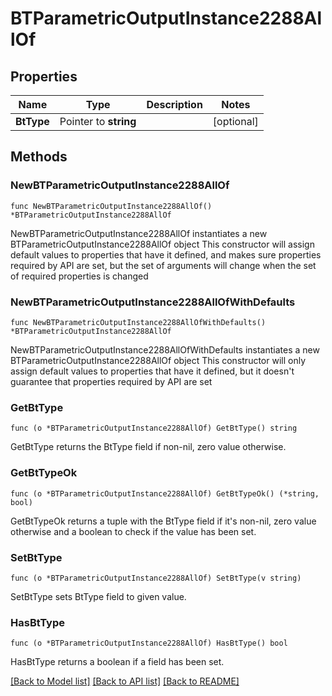 # BTParametricOutputInstance2288AllOf

## Properties

Name | Type | Description | Notes
------------ | ------------- | ------------- | -------------
**BtType** | Pointer to **string** |  | [optional] 

## Methods

### NewBTParametricOutputInstance2288AllOf

`func NewBTParametricOutputInstance2288AllOf() *BTParametricOutputInstance2288AllOf`

NewBTParametricOutputInstance2288AllOf instantiates a new BTParametricOutputInstance2288AllOf object
This constructor will assign default values to properties that have it defined,
and makes sure properties required by API are set, but the set of arguments
will change when the set of required properties is changed

### NewBTParametricOutputInstance2288AllOfWithDefaults

`func NewBTParametricOutputInstance2288AllOfWithDefaults() *BTParametricOutputInstance2288AllOf`

NewBTParametricOutputInstance2288AllOfWithDefaults instantiates a new BTParametricOutputInstance2288AllOf object
This constructor will only assign default values to properties that have it defined,
but it doesn't guarantee that properties required by API are set

### GetBtType

`func (o *BTParametricOutputInstance2288AllOf) GetBtType() string`

GetBtType returns the BtType field if non-nil, zero value otherwise.

### GetBtTypeOk

`func (o *BTParametricOutputInstance2288AllOf) GetBtTypeOk() (*string, bool)`

GetBtTypeOk returns a tuple with the BtType field if it's non-nil, zero value otherwise
and a boolean to check if the value has been set.

### SetBtType

`func (o *BTParametricOutputInstance2288AllOf) SetBtType(v string)`

SetBtType sets BtType field to given value.

### HasBtType

`func (o *BTParametricOutputInstance2288AllOf) HasBtType() bool`

HasBtType returns a boolean if a field has been set.


[[Back to Model list]](../README.md#documentation-for-models) [[Back to API list]](../README.md#documentation-for-api-endpoints) [[Back to README]](../README.md)


